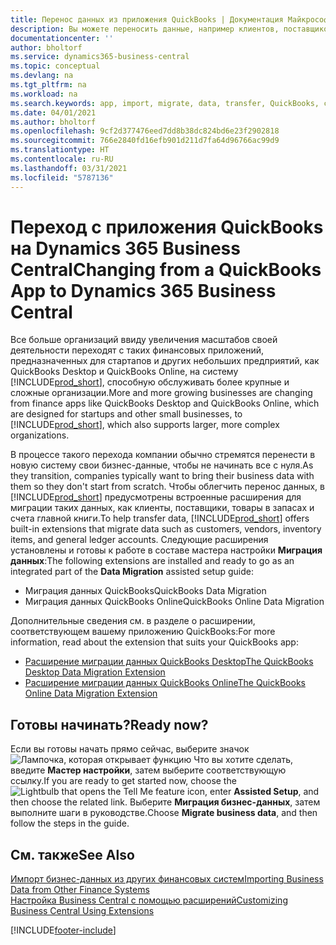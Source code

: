 ```yaml
---
title: Перенос данных из приложения QuickBooks | Документация Майкрософт
description: Вы можете переносить данные, например клиентов, поставщиков, товары в запасах и счета ГК из приложений QuickBooks в Business Central.
documentationcenter: ''
author: bholtorf
ms.service: dynamics365-business-central
ms.topic: conceptual
ms.devlang: na
ms.tgt_pltfrm: na
ms.workload: na
ms.search.keywords: app, import, migrate, data, transfer, QuickBooks, customize
ms.date: 04/01/2021
ms.author: bholtorf
ms.openlocfilehash: 9cf2d377476eed7dd8b38dc824bd6e23f2902818
ms.sourcegitcommit: 766e2840fd16efb901d211d7fa64d96766ac99d9
ms.translationtype: HT
ms.contentlocale: ru-RU
ms.lasthandoff: 03/31/2021
ms.locfileid: "5787136"
---
```

# <a name="changing-from-a-quickbooks-app-to-dynamics-365-business-central"></a><span data-ttu-id="4bfc1-103">Переход с приложения QuickBooks на Dynamics 365 Business Central</span><span class="sxs-lookup"><span data-stu-id="4bfc1-103">Changing from a QuickBooks App to Dynamics 365 Business Central</span></span>
<span data-ttu-id="4bfc1-104">Все больше организаций ввиду увеличения масштабов своей деятельности переходят с таких финансовых приложений, предназначенных для стартапов и других небольших предприятий, как QuickBooks Desktop и QuickBooks Online, на систему [!INCLUDE[prod_short](includes/prod_short.md)], способную обслуживать более крупные и сложные организации.</span><span class="sxs-lookup"><span data-stu-id="4bfc1-104">More and more growing businesses are changing from finance apps like QuickBooks Desktop and QuickBooks Online, which are designed for startups and other small businesses, to [!INCLUDE[prod_short](includes/prod_short.md)], which also supports larger, more complex organizations.</span></span> 

<span data-ttu-id="4bfc1-105">В процессе такого перехода компании обычно стремятся перенести в новую систему свои бизнес-данные, чтобы не начинать все с нуля.</span><span class="sxs-lookup"><span data-stu-id="4bfc1-105">As they transition, companies typically want to bring their business data with them so they don't start from scratch.</span></span> <span data-ttu-id="4bfc1-106">Чтобы облегчить перенос данных, в [!INCLUDE[prod_short](includes/prod_short.md)] предусмотрены встроенные расширения для миграции таких данных, как клиенты, поставщики, товары в запасах и счета главной книги.</span><span class="sxs-lookup"><span data-stu-id="4bfc1-106">To help transfer data, [!INCLUDE[prod_short](includes/prod_short.md)] offers built-in extensions that migrate data such as customers, vendors, inventory items, and general ledger accounts.</span></span> <span data-ttu-id="4bfc1-107">Следующие расширения установлены и готовы к работе в составе мастера настройки **Миграция данных**:</span><span class="sxs-lookup"><span data-stu-id="4bfc1-107">The following extensions are installed and ready to go as an integrated part of the **Data Migration** assisted setup guide:</span></span>

* <span data-ttu-id="4bfc1-108">Миграция данных QuickBooks</span><span class="sxs-lookup"><span data-stu-id="4bfc1-108">QuickBooks Data Migration</span></span> 
* <span data-ttu-id="4bfc1-109">Миграция данных QuickBooks Online</span><span class="sxs-lookup"><span data-stu-id="4bfc1-109">QuickBooks Online Data Migration</span></span>

<span data-ttu-id="4bfc1-110">Дополнительные сведения см. в разделе о расширении, соответствующем вашему приложению QuickBooks:</span><span class="sxs-lookup"><span data-stu-id="4bfc1-110">For more information, read about the extension that suits your QuickBooks app:</span></span>   

* [<span data-ttu-id="4bfc1-111">Расширение миграции данных QuickBooks Desktop</span><span class="sxs-lookup"><span data-stu-id="4bfc1-111">The QuickBooks Desktop Data Migration Extension</span></span>](ui-extensions-quickbooks-data-migration.md)
* [<span data-ttu-id="4bfc1-112">Расширение миграции данных QuickBooks Online</span><span class="sxs-lookup"><span data-stu-id="4bfc1-112">The QuickBooks Online Data Migration Extension</span></span>](ui-extensions-quickbooks-online-data-migration.md)

## <a name="ready-now"></a><span data-ttu-id="4bfc1-113">Готовы начинать?</span><span class="sxs-lookup"><span data-stu-id="4bfc1-113">Ready now?</span></span>
<span data-ttu-id="4bfc1-114">Если вы готовы начать прямо сейчас, выберите значок ![Лампочка, которая открывает функцию Что вы хотите сделать](media/ui-search/search_small.png "Что вы хотите сделать"), введите **Мастер настройки**, затем выберите соответствующую ссылку.</span><span class="sxs-lookup"><span data-stu-id="4bfc1-114">If you are ready to get started now, choose the ![Lightbulb that opens the Tell Me feature](media/ui-search/search_small.png "Tell me what you want to do") icon, enter **Assisted Setup**, and then choose the related link.</span></span> <span data-ttu-id="4bfc1-115">Выберите **Миграция бизнес-данных**, затем выполните шаги в руководстве.</span><span class="sxs-lookup"><span data-stu-id="4bfc1-115">Choose **Migrate business data**, and then follow the steps in the guide.</span></span>

## <a name="see-also"></a><span data-ttu-id="4bfc1-116">См. также</span><span class="sxs-lookup"><span data-stu-id="4bfc1-116">See Also</span></span>
[<span data-ttu-id="4bfc1-117">Импорт бизнес-данных из других финансовых систем</span><span class="sxs-lookup"><span data-stu-id="4bfc1-117">Importing Business Data from Other Finance Systems</span></span>](across-import-data-configuration-packages.md)  
[<span data-ttu-id="4bfc1-118">Настройка Business Central с помощью расширений</span><span class="sxs-lookup"><span data-stu-id="4bfc1-118">Customizing Business Central Using Extensions</span></span>](ui-extensions.md)   


[!INCLUDE[footer-include](includes/footer-banner.md)]